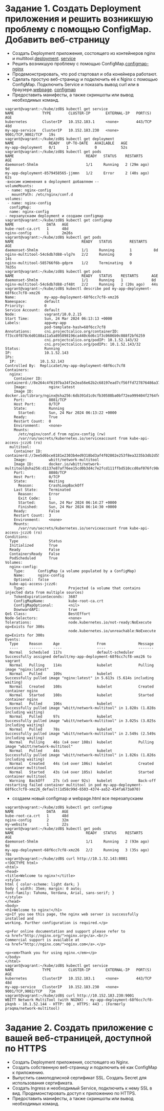 # Задание 1. Создать Deployment приложения и решить возникшую проблему с помощью ConfigMap. Добавить веб-страницу
- Создать Deployment приложения, состоящего из контейнеров nginx и multitool.[deployment](https://github.com/EVolgina/kuber-2.3/blob/main/deployment.yaml). [service](https://github.com/EVolgina/kuber-2.3/blob/main/service.yaml)
- Решить возникшую проблему с помощью ConfigMap.[configmap-nginx](https://github.com/EVolgina/kuber-2.3/blob/main/ng.yaml)
- Продемонстрировать, что pod стартовал и оба конейнера работают.
- Сделать простую веб-страницу и подключить её к Nginx с помощью ConfigMap. Подключить Service и показать вывод curl или в браузере.[webpage](https://github.com/EVolgina/kuber-2.3/blob/main/webpage.html). [configmap](https://github.com/EVolgina/kuber-2.3/blob/main/cm.yaml)
- Предоставить манифесты, а также скриншоты или вывод необходимых команд.
```
vagrant@vagrant:~/kube/zd8$ kubectl get service
NAME             TYPE        CLUSTER-IP       EXTERNAL-IP   PORT(S)             AGE
kubernetes       ClusterIP   10.152.183.1     <none>        443/TCP             48d
my-app-service   ClusterIP   10.152.183.230   <none>        9001/TCP,9002/TCP   19s
vagrant@vagrant:~/kube/zd8$ kubectl get deployment
NAME                READY   UP-TO-DATE   AVAILABLE   AGE
my-app-deployment   0/1     1            0           52s
vagrant@vagrant:~/kube/zd8$ kubectl get pods
NAME                                 READY   STATUS    RESTARTS      AGE
daemonset-5hmlm                      1/1     Running   2 (29m ago)   9d
my-app-deployment-8579458565-jjmmn   1/2     Error     2 (40s ago)   62s
-вносим изменения в deployment добавляем --
volumeMounts:
 - name: nginx-config
   mountPath: /etc/nginx/conf.d
volumes:
 - name: nginx-config
  configMap:
  name: nginx-config
- перзапускаем deployment и создаем configmap
vagrant@vagrant:~/kube/zd8$ kubectl get configmap
NAME               DATA   AGE
kube-root-ca.crt   1      48d
nginx-config       1      2m26s
vagrant@vagrant:~/kube/zd8$ kubectl get pods
NAME                               READY   STATUS        RESTARTS   AGE
daemonset-5hmlm                    1/1     Running       1          8d
nginx-multitool-54c6db7d88-vlg7n   2/2     Running       0          14s
nginx-multitool-585766f6b-gdprm    1/2     Terminating   0          7m35s
vagrant@vagrant:~/kube/zd8$ kubectl get pods
NAME                               READY   STATUS    RESTARTS      AGE
daemonset-5hmlm                    1/1     Running   1             8d
nginx-multitool-54c6db7d88-zf48t   2/2     Running   2 (20s ago)   44s
vagrant@vagrant:~/kube/zd8$ kubectl describe pod my-app-deployment-68f6cc7cf8-xmz26
Name:             my-app-deployment-68f6cc7cf8-xmz26
Namespace:        default
Priority:         0
Service Account:  default
Node:             vagrant/10.0.2.15
Start Time:       Sun, 24 Mar 2024 06:13:13 +0000
Labels:           app=my-app
                  pod-template-hash=68f6cc7cf8
Annotations:      cni.projectcalico.org/containerID: f73cc0f878c6d0188a11a5a895898196ca440c6d6c1f3c0606b9c088f2bf6259
                  cni.projectcalico.org/podIP: 10.1.52.143/32
                  cni.projectcalico.org/podIPs: 10.1.52.143/32
Status:           Running
IP:               10.1.52.143
IPs:
  IP:           10.1.52.143
Controlled By:  ReplicaSet/my-app-deployment-68f6cc7cf8
Containers:
  nginx:
    Container ID:   containerd://8e264c4f6197ba34f2e2ea56e62b2c68197ead7cf56ffd727876486a3738ce12
    Image:          nginx:latest
    Image ID:       docker.io/library/nginx@sha256:6db391d1c0cfb30588ba0bf72ea999404f2764febf0f1f196acd5867ac7efa7e
    Port:           8081/TCP
    Host Port:      0/TCP
    State:          Running
      Started:      Sun, 24 Mar 2024 06:13:22 +0000
    Ready:          True
    Restart Count:  0
    Environment:    <none>
    Mounts:
      /etc/nginx/conf.d from nginx-config (rw)
      /var/run/secrets/kubernetes.io/serviceaccount from kube-api-access-jczz6 (ro)
  multitool:
    Container ID:   containerd://3ee5d6bce8181e2303b4ed9318bd3af4f02802e253f8ea3235b3db2d5593c103
    Image:          wbitt/network-multitool
    Image ID:       docker.io/wbitt/network-multitool@sha256:d1137e87af76ee15cd0b3d4c7e2fcd111ffbd510ccd0af076fc98dddfc50a735
    Port:           8080/TCP
    Host Port:      0/TCP
    State:          Waiting
      Reason:       CrashLoopBackOff
    Last State:     Terminated
      Reason:       Error
      Exit Code:    1
      Started:      Sun, 24 Mar 2024 06:14:27 +0000
      Finished:     Sun, 24 Mar 2024 06:14:30 +0000
    Ready:          False
    Restart Count:  3
    Environment:    <none>
    Mounts:
      /var/run/secrets/kubernetes.io/serviceaccount from kube-api-access-jczz6 (ro)
Conditions:
  Type              Status
  Initialized       True
  Ready             False
  ContainersReady   False
  PodScheduled      True
Volumes:
  nginx-config:
    Type:      ConfigMap (a volume populated by a ConfigMap)
    Name:      nginx-config
    Optional:  false
  kube-api-access-jczz6:
    Type:                    Projected (a volume that contains injected data from multiple sources)
    TokenExpirationSeconds:  3607
    ConfigMapName:           kube-root-ca.crt
    ConfigMapOptional:       <nil>
    DownwardAPI:             true
QoS Class:                   BestEffort
Node-Selectors:              <none>
Tolerations:                 node.kubernetes.io/not-ready:NoExecute op=Exists for 300s
                             node.kubernetes.io/unreachable:NoExecute op=Exists for 300s
Events:
  Type     Reason     Age                 From               Message
  ----     ------     ----                ----               -------
  Normal   Scheduled  117s                default-scheduler  Successfully assigned default/my-app-deployment-68f6cc7cf8-xmz26 to vagrant
  Normal   Pulling    114s                kubelet            Pulling image "nginx:latest"
  Normal   Pulled     109s                kubelet            Successfully pulled image "nginx:latest" in 5.613s (5.614s including waiting)
  Normal   Created    108s                kubelet            Created container nginx
  Normal   Started    108s                kubelet            Started container nginx
  Normal   Pulled     106s                kubelet            Successfully pulled image "wbitt/network-multitool" in 1.828s (1.828s including waiting)
  Normal   Pulled     97s                 kubelet            Successfully pulled image "wbitt/network-multitool" in 3.025s (3.025s including waiting)
  Normal   Pulled     78s                 kubelet            Successfully pulled image "wbitt/network-multitool" in 2.549s (2.549s including waiting)
  Normal   Pulling    46s (x4 over 108s)  kubelet            Pulling image "wbitt/network-multitool"
  Normal   Pulled     44s                 kubelet            Successfully pulled image "wbitt/network-multitool" in 1.826s (1.826s including waiting)
  Normal   Created    44s (x4 over 106s)  kubelet            Created container multitool
  Normal   Started    43s (x4 over 105s)  kubelet            Started container multitool
  Warning  BackOff    27s (x5 over 92s)   kubelet            Back-off restarting failed container multitool in pod my-app-deployment-68f6cc7cf8-xmz26_default(1d58c99d-6503-4374-aa52-454fa673a070)
```
- создаем новый configmap и webpage.html все перезапускаем
```
vagrant@vagrant:~/kube/zd8$ kubectl get configmap
NAME               DATA   AGE
kube-root-ca.crt   1      48d
nginx-config       2      32m
my-website         1      22s
vagrant@vagrant:~/kube/zd8$ kubectl get pods
NAME                                 READY   STATUS    RESTARTS      AGE
daemonset-5hmlm                      1/1     Running   2 (93m ago)   9d
my-app-deployment-68f6cc7cf8-xmz26   2/2     Running   3 (35s ago)   78s
vagrant@vagrant:~/kube/zd8$ curl http://10.1.52.143:8081
<!DOCTYPE html>
<html>
<head>
<title>Welcome to nginx!</title>
<style>
html { color-scheme: light dark; }
body { width: 35em; margin: 0 auto;
font-family: Tahoma, Verdana, Arial, sans-serif; }
</style>
</head>
<body>
<h1>Welcome to nginx!</h1>
<p>If you see this page, the nginx web server is successfully installed and
working. Further configuration is required.</p>

<p>For online documentation and support please refer to
<a href="http://nginx.org/">nginx.org</a>.<br/>
Commercial support is available at
<a href="http://nginx.com/">nginx.com</a>.</p>

<p><em>Thank you for using nginx.</em></p>
</body>
</html>
vagrant@vagrant:~/kube/zd8$ kubectl get service
NAME             TYPE        CLUSTER-IP       EXTERNAL-IP   PORT(S)             AGE
kubernetes       ClusterIP   10.152.183.1     <none>        443/TCP             48d
my-app-service   ClusterIP   10.152.183.230   <none>        9001/TCP,9002/TCP   71m
vagrant@vagrant:~/kube/zd8$ curl http://10.152.183.230:9001
WBITT Network MultiTool (with NGINX) - my-app-deployment-68f6cc7cf8-pkqnb - 10.1.52.144 - HTTP: 80 , HTTPS: 443 . (Formerly praqma/network-multitool)
```

  
# Задание 2. Создать приложение с вашей веб-страницей, доступной по HTTPS
- Создать Deployment приложения, состоящего из Nginx.
- Создать собственную веб-страницу и подключить её как ConfigMap к приложению.
- Выпустить самоподписной сертификат SSL. Создать Secret для использования сертификата.
- Создать Ingress и необходимый Service, подключить к нему SSL в вид. Продемонстировать доступ к приложению по HTTPS.
- Предоставить манифесты, а также скриншоты или вывод необходимых команд.
